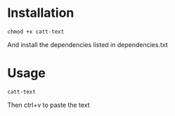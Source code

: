 # Installation
`chmod +x catt-text`

And install the dependencies listed in dependencies.txt

# Usage
`catt-text`

Then ctrl+v to paste the text 
